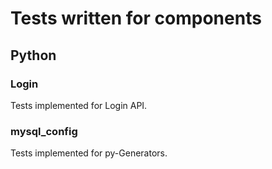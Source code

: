 # Tests written for components

## Python

### Login
Tests implemented for Login API.

### mysql_config
Tests implemented for py-Generators.